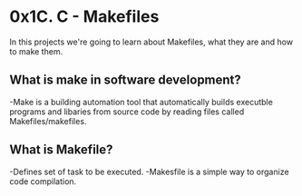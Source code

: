 # 0x1C. C - Makefiles
In this projects we're going to learn about Makefiles, what they are and how to make them.

## What is make in software development?
-Make is a building automation tool that automatically builds executble programs and libaries from source code by reading files called Makefiles/makefiles.

## What is Makefile?
-Defines set of task to be executed.
-Makesfile is a simple way to organize code compilation.